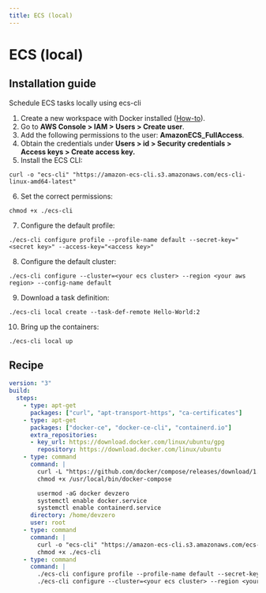 ```yaml
---
title: ECS (local)
---
```

# ECS (local)

## Installation guide

Schedule ECS tasks locally using ecs-cli

1. Create a new workspace with Docker installed ([How-to](../../../references/starter-templates/build-tools/docker.md)).
2. Go to **AWS Console > IAM > Users > Create user**.
3. Add the following permissions to the user: **AmazonECS\_FullAccess**.
4. Obtain the credentials under **Users > id > Security credentials > Access keys > Create access key.**
5. Install the ECS CLI:

```
curl -o "ecs-cli" "https://amazon-ecs-cli.s3.amazonaws.com/ecs-cli-linux-amd64-latest"
```

6. Set the correct permissions:

```
chmod +x ./ecs-cli
```

7. Configure the default profile:

```
./ecs-cli configure profile --profile-name default --secret-key="<secret key>" --access-key="<access key>"
```

8. Configure the default cluster:

```
./ecs-cli configure --cluster=<your ecs cluster> --region <your aws region> --config-name default
```

9. Download a task definition:

```
./ecs-cli local create --task-def-remote Hello-World:2
```

10. Bring up the containers:

```
./ecs-cli local up
```

## Recipe

```yaml
version: "3"
build:
  steps:
    - type: apt-get
      packages: ["curl", "apt-transport-https", "ca-certificates"]
    - type: apt-get
      packages: ["docker-ce", "docker-ce-cli", "containerd.io"]
      extra_repositories:
      - key_url: https://download.docker.com/linux/ubuntu/gpg
        repository: https://download.docker.com/linux/ubuntu
    - type: command
      command: |
        curl -L "https://github.com/docker/compose/releases/download/1.29.2/docker-compose-$(uname -s)-$(uname -m)" -o /usr/local/bin/docker-compose
        chmod +x /usr/local/bin/docker-compose

        usermod -aG docker devzero
        systemctl enable docker.service
        systemctl enable containerd.service
      directory: /home/devzero
      user: root
    - type: command
      command: |
        curl -o "ecs-cli" "https://amazon-ecs-cli.s3.amazonaws.com/ecs-cli-linux-amd64-latest"
        chmod +x ./ecs-cli
    - type: command
      command: |
        ./ecs-cli configure profile --profile-name default --secret-key="<secret key>" --access-key="<access key>"
        ./ecs-cli configure --cluster=<your ecs cluster> --region <your aws region> --config-name default
```
